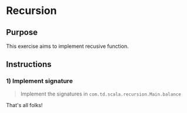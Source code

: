 # Recursion

## Purpose

This exercise aims to implement recusive function.

## Instructions

### 1) Implement signature

> Implement the signatures in `com.td.scala.recursion.Main.balance`

That's all folks!
